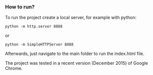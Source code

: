 ### How to run?

To run the project create a local server, for example with python:
```
python -m http.server 8888
```
or
```
python -m SimpleHTTPServer 8888
```
Afterwards, just navigate to the main folder to run the index.html file.

The project was tested in a recent version (December 2015) of Google Chrome.

